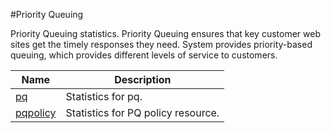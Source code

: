 #Priority Queuing

Priority Queuing statistics. Priority Queuing ensures that key customer web sites get the timely responses they need. System provides priority-based queuing, which provides different levels of service to customers.


<table><thead><tr><th>Name</th><th>Description</th></tr></thead><tbody><tr><td><a href=".././pq/pq/">pq</a></td><td>Statistics for pq.</td></tr><tr><td><a href=".././pqpolicy/pqpolicy/">pqpolicy</a></td><td>Statistics for PQ policy resource.</td></tr></tbody></table>
